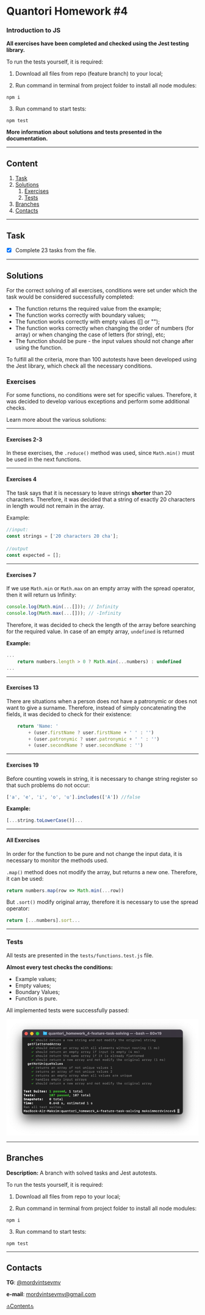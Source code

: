 # Quantori Homework #4

### Introduction to JS

**All exercises have been completed and checked using the Jest testing library.**

To run the tests yourself, it is required:

1. Download all files from repo (feature branch) to your local;

2. Run command in terminal from project folder to install all node modules:

```shell
npm i
```

3. Run command to start tests:

```shell
npm test
```

**More information about solutions and tests presented in the documentation.**

---

## <a name="content">Content</a>

1. [Task](#Task)
2. [Solutions](#solutions)
   1. [Exercises](#solutions-exercises)
   2. [Tests](#solutions-tests)
2. [Branches](#branches)
3. [Contacts](#contacts)

---

## <a name="Task">Task</a>

- [X] Complete 23 tasks from the file.

---


## <a name="solutions">Solutions</a>

For the correct solving of all exercises,
conditions were set under which the task would be considered successfully completed:

- The function returns the required value from the example;
- The function works correctly with boundary values;
- The function works correctly with empty values ([] or "");
- The function works correctly when changing the order of numbers (for array) or when changing the case of letters (for string), etc;
- The function should be pure - the input values should not change after using the function.

To fulfill all the criteria, more than 100 autotests have been developed using the Jest library, 
which check all the necessary conditions.

### <a name="solutions-exercises">Exercises</a>

For some functions, no conditions were set for specific values. 
Therefore, it was decided to develop various exceptions and perform some additional checks.

Learn more about the various solutions:

---

#### Exercises 2-3

In these exercises, the `.reduce()` method was used, since `Math.min()` must be used in the next functions.

---

#### Exercises 4

The task says that it is necessary to leave strings **shorter** than 20 characters. 
Therefore, it was decided that a string of exactly 20 characters in length would not remain in the array.

Example:

```javascript
//input:
const strings = ['20 characters 20 cha'];

//output
const expected = [];
```

---

#### Exercises 7

If we use `Math.min` or `Math.max` on an empty array with the spread operator, 
then it will return us Infinity:

```javascript
console.log(Math.min(...[])); // Infinity
console.log(Math.max(...[])); // -Infinity
```

Therefore, it was decided to check the length of the array before searching for the required value. 
In case of an empty array, `undefined` is returned

**Example:**
```javascript
...
    return numbers.length > 0 ? Math.min(...numbers) : undefined
...
```

---

#### Exercises 13

There are situations when a person does not have a patronymic or does not want to give a surname. 
Therefore, instead of simply concatenating the fields, it was decided to check for their existence:

```javascript
    return 'Name: '
        + (user.firstName ? user.firstName + ' ' : '')
        + (user.patronymic ? user.patronymic + ' ' : '')
        + (user.secondName ? user.secondName : '')
```

---

#### Exercises 19

Before counting vowels in string, it is necessary to change string register so that such problems do not occur:

```javascript
['a', 'e', 'i', 'o', 'u'].includes(['A']) //false
```

**Example:**

```javascript
[...string.toLowerCase()]...
```

---

#### All Exercises

In order for the function to be pure and not change the input data, it is necessary to monitor the methods used.

`.map()` method does not modify the array, but returns a new one. Therefore, it can be used: 

```javascript
return numbers.map(row => Math.min(...row))
```

But `.sort()` modify original array, therefore it is necessary to use the spread operator:

```javascript
return [...numbers].sort...
```

---

### <a name="solutions-tests">Tests</a>

All tests are presented in the `tests/functions.test.js` file.

**Almost every test checks the conditions:**
- Example values;
- Empty values;
- Boundary Values;
- Function is pure.

All implemented tests were successfully passed:

![Tests](readme-img/tests.png)

---

## <a name="branches">Branches</a>

**Description:** A branch with solved tasks and Jest autotests.

To run the tests yourself, it is required:

1. Download all files from repo to your local;

2. Run command in terminal from project folder to install all node modules:

```shell
npm i
```

3. Run command to start tests:

```shell
npm test
```

---

## <a name="contacts">Contacts</a>

**TG**: [@mordvintsevmv](https://t.me/mordvintsevmv)

**e-mail**: mordvintsevmv@gmail.com


[🔝Content🔝](#content)
